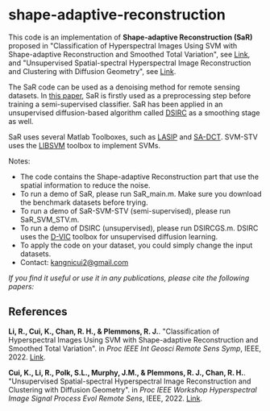 # shape-adaptive-reconstruction


This code is an implementation of **Shape-adaptive Reconstruction (SaR)** proposed in "Classification of Hyperspectral Images Using SVM with Shape-adaptive Reconstruction and Smoothed Total Variation", see [Link](https://arxiv.org/abs/2203.15619), and "Unsupervised Spatial-spectral Hyperspectral Image Reconstruction and Clustering with Diffusion Geometry", see [Link](https://arxiv.org/abs/2204.13497). 

The SaR code can be used as a denoising method for remote sensing datasets. In [this paper](https://arxiv.org/abs/2203.15619), SaR is firstly used as a preprocessing step before training a semi-supervised classifier. SaR has been applied in an unsupervised diffusion-based algorithm called [DSIRC](https://arxiv.org/abs/2204.13497) as a smoothing stage as well.

SaR uses several Matlab Toolboxes, such as [LASIP](https://webpages.tuni.fi/lasip/2D/) and [SA-DCT](https://webpages.tuni.fi/foi/SA-DCT/). SVM-STV uses the [LIBSVM](https://www.csie.ntu.edu.tw/~cjlin/libsvm/) toolbox to implement SVMs. 

Notes:
- The code contains the Shape-adaptive Reconstruction part that use the spatial information to reduce the noise.
- To run a demo of SaR, please run SaR_main.m. Make sure you download the benchmark datasets before trying.
- To run a demo of SaR-SVM-STV (semi-supervised), please run SaR_SVM_STV.m. 
- To run a demo of DSIRC (unsupervised), please run DSIRCGS.m. DSIRC uses the [D-VIC](https://github.com/sampolk/D-VIC) toolbox for unsupervised diffusion learning.
- To apply the code on your dataset, you could simply change the input datasets.
- Contact: kangnicui2@gmail.com

*If you find it useful or use it in any publications, please cite the following papers:*
## References

**Li, R., Cui, K., Chan, R. H., & Plemmons, R. J.**. "Classification of Hyperspectral Images Using SVM with Shape-adaptive Reconstruction and Smoothed Total Variation". in *Proc IEEE Int Geosci Remote Sens Symp*, IEEE, 2022. [Link](https://arxiv.org/abs/2203.15619).

**Cui, K., Li, R., Polk, S.L., Murphy, J.M., & Plemmons, R. J., Chan, R. H.**. "Unsupervised Spatial-spectral Hyperspectral Image Reconstruction and Clustering with Diffusion Geometry". in *Proc IEEE Workshop Hyperspectral Image Signal Process Evol Remote Sens*, IEEE, 2022. [Link](https://arxiv.org/abs/2204.13497).

